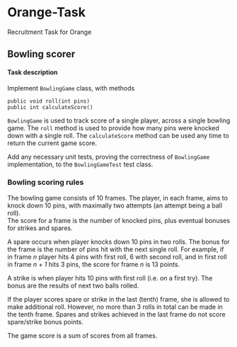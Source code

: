 # Orange-Task
Recruitment Task for Orange

## Bowling scorer

#### Task description

Implement `BowlingGame` class, with methods
```
public void roll(int pins)
public int calculateScore()
```

`BowlingGame` is used to track score of a single player, across a single bowling game.
The `roll` method is used to provide how many pins were knocked down with a single roll. The `calculateScore` method can be used any time to return the current game score.

Add any necessary unit tests, proving the correctness of `BowlingGame` implementation, to the `BowlingGameTest` test class.

### Bowling scoring rules
The bowling game consists of 10 frames. The player, in each frame, aims to knock down 10 pins, with maximally two attempts (an attempt being a ball roll).  
The score for a frame is the number of knocked pins, plus eventual bonuses for strikes and spares.

A spare occurs when player knocks down 10 pins in two rolls. The bonus for the frame is the number of pins hit with the next single roll.
For example, if in frame *n* player hits 4 pins with first roll, 6 with second roll, and in first roll in frame *n + 1* hits 3 pins, the score for frame *n* is 13 points.  

A strike is when player hits 10 pins with first roll (i.e. on a first try). The bonus are the results of next two balls rolled.

If the player scores spare or strike in the last (tenth) frame, she is allowed to make additional roll. However, no more than 3 rolls in total can be made in the tenth frame. Spares and strikes achieved in the last frame do not score spare/strike bonus points.

The game score is a sum of scores from all frames.  
